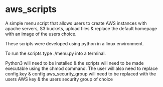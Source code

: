 # aws_scripts

A simple menu script that allows users to create AWS instances with apache servers, S3 buckets, upload files & replace the default homepage with an image of the users choice.

These scripts were developed using python in a linux environment.

To run the scripts type ./menu.py into a terminal.

Python3 will need to be installed & the scripts will need to be made executable using the chmod command. The user will also need to replace config.key & config.aws_security_group will need to be replaced with the users AWS key & the users security group of choice
